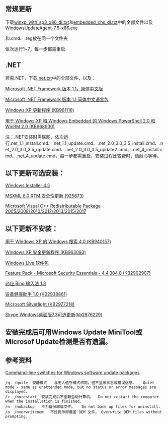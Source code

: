 ## 常规更新

下载[winxp_with_sp3_x86_dl.txt](https://github.com/CNMan/MicrosoftHotfixesList/raw/master/winxp_with_sp3_x86/winxp_with_sp3_x86_dl.txt)和[embedded_chs_dl.txt](https://github.com/CNMan/MicrosoftHotfixesList/raw/master/winxp_with_sp3_x86/embedded_chs_dl.txt)中的全部文件以及[WindowsUpdateAgent-7.6-x86.exe](http://download.windowsupdate.com/windowsupdate/redist/standalone/7.6.7600.320/WindowsUpdateAgent-7.6-x86.exe)

和.cmd、.reg放在同一个文件夹

依次运行1~7，每一步都需重启

## .NET

若需.NET，下载[.net.txt](https://github.com/CNMan/MicrosoftHotfixesList/raw/master/winxp_with_sp3_x86/.net.txt)中的全部文件，以及：

[ Microsoft .NET Framework 版本 1.1，简体中文版 ](http://www.download.windowsupdate.com/msdownload/update/v3-19990518/cabpool/dotnetfx_1938f49476b928257b84f8d94a8ef4b.exe)

[ Microsoft .NET Framework 版本 1.1 简体中文语言包 ](http://www.download.windowsupdate.com/msdownload/update/v3-19990518/cabpool/langpack_7b299d728d9254f08fc3ac9b859759d.exe)

[ Windows XP 更新程序 (KB961118) ](http://download.windowsupdate.com/msdownload/update/software/crup/2009/02/windowsxp-kb961118-x86-chs_c458964259e9f53b8703afa3e465a232ddef3a81.exe)

[ 用于 Windows XP 和 Windows Embedded 的 Windows PowerShell 2.0 和 WinRM 2.0 (KB968930) ](http://download.windowsupdate.com/msdownload/update/software/updt/2009/11/windowsxp-kb968930-x86-chs_e4f5fe5d846f70c3bcbcc7819c3f2191133bc069.exe)

注：.NET安装时需联网，依次运行.net_1.1_install.cmd、.net_1.1_update.cmd、.net_2.0_3.0_3.5_install.cmd、.net_2.0_3.0_3.5_update.cmd、.net_2.0_3.0_3.5_update2.cmd、.net_4_install.cmd、.net_4_update.cmd，每一步都需重启，安装过程比较费时，请耐心等待。

## 以下更新可选安装：

[Windows Installer 4.5](https://download.microsoft.com/download/2/6/1/261fca42-22c0-4f91-9451-0e0f2e08356d/WindowsXP-KB942288-v3-x86.exe)

[ MSXML 6.0 RTM 安全性更新 (925673) ](http://download.microsoft.com/download/1/9/2/192290ae-adf5-46e3-867c-8d70f0967c23/msxml6-KB925673-chs-x86.exe)

[Microsoft Visual C++ Redistributable Package 2005/2008/2010/2012/2013/2015/2017](https://github.com/CNMan/MicrosoftHotfixesList/tree/master/Microsoft_Visual_C++_Redistributable_Package)

## 以下更新不安装：

[ 用于 Windows XP 的 Windows 搜索 4.0 (KB940157) ](http://www.download.windowsupdate.com/msdownload/update/software/ftpk/2008/06/windowssearch-kb940157-xp-x86-chs_9df57daf8814565225b7a2a02c9fe71ffa25f482.exe)

[ Windows XP 安全更新程序 (KB963093) ](http://download.windowsupdate.com/msdownload/update/software/secu/2009/06/windowsserver2003.windowsxp-kb963093-x86-enu_c53606bca846117e1cebe7dd9a37251cb84aa41d.exe)

[ Windows Live 软件包 ](http://download.windowsupdate.com/msdownload/update/software/ftpk/2009/09/wlsetup-web_60f50d71da76dc27ed8d6545700cb2d6456d99d2.exe)

[ Feature Pack - Microsoft Security Essentials - 4.4.304.0 (KB2902907) ](http://download.windowsupdate.com/d/msdownload/update/software/ftpk/2013/11/mseinstall_72bfcac02f8103100ec6beb50c1115f29a3be5be.exe)

[ 必应 Bing 输入法 1.3 ](http://download.windowsupdate.com/d/msdownload/update/software/ftpk/2014/01/bingpinyinsetup_1.3.1.02_external_mu_0d991c067d825a8412e786005bb0084a88e5bb4e.exe)

[ 设备健康助手 1.0 (KB2938861) ](http://download.windowsupdate.com/d/msdownload/update/software/ftpk/2014/04/devicehealth_mu_cc698b85ab9072e1f0a33121e32e5dab6c4e1747.exe)

[ Microsoft Silverlight (KB2977218) ](http://download.windowsupdate.com/c/msdownload/update/software/uprl/2014/07/silverlight_91ca5fcf9fd82f2059401514a2ba66fee471af5f.exe)

[ Skype Windows桌面版7.3可选更新(kb2876229) ](http://download.windowsupdate.com/d/msdownload/update/software/ftpk/2015/04/skypesetupfull(7.3.0.101)_4d484d9d57be74b90fa99a84b1ef84be739c960b.exe)

## 安装完成后可用Windows Update MiniTool或Microsof Update检测是否有遗漏。

## 参考资料

[Command-line switches for Windows software update packages](https://support.microsoft.com/en-us/help/262841/command-line-switches-for-windows-software-update-packages)

```
/q	/quite	安静模式 - 与无人值守模式相同，但不显示状态或错误信息。	Quiet mode - same as unattended mode, but no status or error messages are displayed.
/z	/norestart	安装完成后不重新启动计算机。	Do not restart the computer when the installation is finished.
/n	/nobackup	不为备份卸载文件。	Do not back up files for uninstall.
/o	/overwriteoem	不经提示即覆盖 OEM 文件。	Overwrite OEM files without prompting.
```
